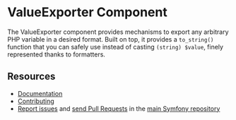 ValueExporter Component
=======================

The ValueExporter component provides mechanisms to export any arbitrary
PHP variable in a desired format. Built on top, it provides a `to_string()`
function that you can safely use instead of casting `(string) $value`, finely
represented thanks to formatters.

Resources
---------

  * [Documentation](https://symfony.com/doc/current/components/value_exporter/introduction.html)
  * [Contributing](https://symfony.com/doc/current/contributing/index.html)
  * [Report issues](https://github.com/symfony/symfony/issues) and
    [send Pull Requests](https://github.com/symfony/symfony/pulls)
    in the [main Symfony repository](https://github.com/symfony/symfony)
